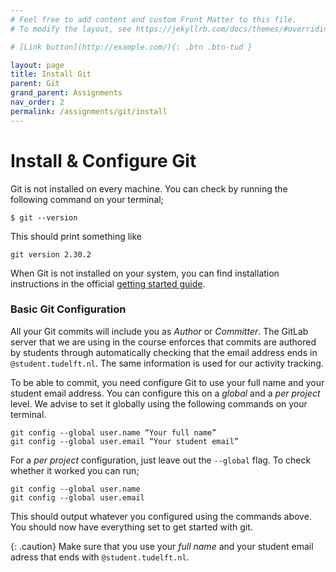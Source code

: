 ```yaml
---
# Feel free to add content and custom Front Matter to this file.
# To modify the layout, see https://jekyllrb.com/docs/themes/#overriding-theme-defaults

# [Link button](http://example.com/){: .btn .btn-tud }

layout: page
title: Install Git
parent: Git
grand_parent: Assignments
nav_order: 2
permalink: /assignments/git/install
---
```


# Install & Configure Git

Git is not installed on every machine.
You can check by running the following command on your terminal;

```
$ git --version
```

This should print something like

```
git version 2.30.2
```

When Git is not installed on your system, you can find installation instructions in the official [getting started guide](https://git-scm.com/book/en/v2/Getting-Started-Installing-Git).


### Basic Git Configuration

All your Git commits will include you as *Author* or *Committer*.
The GitLab server that we are using in the course enforces that commits are authored by students through automatically checking that the email address ends in `@student.tudelft.nl`.
The same information is used for our activity tracking.

To be able to commit, you need configure Git to use your full name and your student email address.
You can configure this on a _global_ and a _per project_ level.
We advise to set it globally using the following commands on your terminal.

```
git config --global user.name “Your full name”
git config --global user.email “Your student email”
```

For a *per project* configuration, just leave out the `--global` flag.
To check whether it worked you can run;

```
git config --global user.name
git config --global user.email
```

This should output whatever you configured using the commands above.
You should now have everything set to get started with git.

{: .caution}
Make sure that you use your *full name* and your student email adress that ends with `@student.tudelft.nl`.

